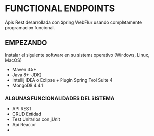 # FUNCTIONAL ENDPOINTS

Apis Rest desarrollada con Spring WebFlux usando completamente programacion funcional. 

## EMPEZANDO
Instalar el siguiente software en su sistema operativo (Windows, Linux, MacOS)
* Maven 3.5+
* Java 8+ (JDK)
* Intellij IDEA o Eclipse + Plugin Spring Tool Suite 4
* MongoDB 4.4.1

### ALGUNAS FUNCIONALIDADES DEL SISTEMA
* API REST
* CRUD Entidad
* Test Unitarios con jUnit
* Api Reactor
* 
